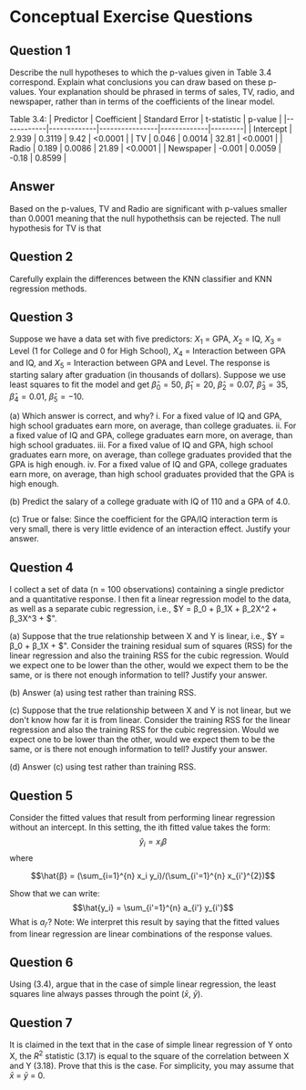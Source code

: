 # Conceptual Exercise Questions

## Question 1
Describe the null hypotheses to which the p-values given in Table 3.4 correspond. Explain what conclusions you can draw based on these p-values. Your explanation should be phrased in terms of sales, TV, radio, and newspaper, rather than in terms of the coefficients of the linear model.

Table 3.4:
| Predictor  | Coefficient | Standard Error | t-statistic | p-value |
|------------|-------------|----------------|-------------|---------|
| Intercept  | 2.939       | 0.3119         | 9.42        | <0.0001 |
| TV         | 0.046       | 0.0014         | 32.81       | <0.0001 |
| Radio      | 0.189       | 0.0086         | 21.89       | <0.0001 |
| Newspaper  | -0.001      | 0.0059         | -0.18       | 0.8599  |

## Answer
Based on the p-values, TV and Radio are significant with p-values smaller than 0.0001 meaning that the null hypothethsis can be rejected. The null hypothesis for TV is that 

## Question 2
Carefully explain the differences between the KNN classifier and KNN regression methods.

## Question 3
Suppose we have a data set with five predictors: $X_1$ = GPA, $X_2$ = IQ, $X_3$ = Level (1 for College and 0 for High School), $X_4$ = Interaction between GPA and IQ, and $X_5$ = Interaction between GPA and Level. The response is starting salary after graduation (in thousands of dollars). Suppose we use least squares to fit the model and get $\hat{β}_0 = 50$, $\hat{β}_1 = 20$, $\hat{β}_2 = 0.07$, $\hat{β}_3 = 35$, $\hat{β}_4 = 0.01$, $\hat{β}_5 = -10$.

(a) Which answer is correct, and why?
    i. For a fixed value of IQ and GPA, high school graduates earn more, on average, than college graduates.
    ii. For a fixed value of IQ and GPA, college graduates earn more, on average, than high school graduates.
    iii. For a fixed value of IQ and GPA, high school graduates earn more, on average, than college graduates provided that the GPA is high enough.
    iv. For a fixed value of IQ and GPA, college graduates earn more, on average, than high school graduates provided that the GPA is high enough.

(b) Predict the salary of a college graduate with IQ of 110 and a GPA of 4.0.

(c) True or false: Since the coefficient for the GPA/IQ interaction term is very small, there is very little evidence of an interaction effect. Justify your answer.

## Question 4
I collect a set of data (n = 100 observations) containing a single predictor and a quantitative response. I then fit a linear regression model to the data, as well as a separate cubic regression, i.e., $Y = β_0 + β_1X + β_2X^2 + β_3X^3 + $".

(a) Suppose that the true relationship between X and Y is linear, i.e., $Y = β_0 + β_1X + $". Consider the training residual sum of squares (RSS) for the linear regression and also the training RSS for the cubic regression. Would we expect one to be lower than the other, would we expect them to be the same, or is there not enough information to tell? Justify your answer.

(b) Answer (a) using test rather than training RSS.

(c) Suppose that the true relationship between X and Y is not linear, but we don't know how far it is from linear. Consider the training RSS for the linear regression and also the training RSS for the cubic regression. Would we expect one to be lower than the other, would we expect them to be the same, or is there not enough information to tell? Justify your answer.

(d) Answer (c) using test rather than training RSS.

## Question 5
Consider the fitted values that result from performing linear regression without an intercept. In this setting, the ith fitted value takes the form:
$$\hat{y}_i = x_iβ$$
where

$$\hat{β} = (\sum_{i=1}^{n} x_i y_i)/(\sum_{i'=1}^{n} x_{i'}^{2})$$

Show that we can write:
$$\hat{y_i} = \sum_{i'=1}^{n} a_{i'} y_{i'}$$
What is $a_{i'}$?
Note: We interpret this result by saying that the fitted values from linear regression are linear combinations of the response values.

## Question 6
Using (3.4), argue that in the case of simple linear regression, the least squares line always passes through the point ($\bar{x}$, $\bar{y}$).

## Question 7
It is claimed in the text that in the case of simple linear regression of Y onto X, the $R^2$ statistic (3.17) is equal to the square of the correlation between X and Y (3.18). Prove that this is the case. For simplicity, you may assume that $\bar{x}$ = $\bar{y}$ = 0.